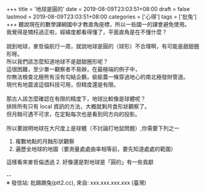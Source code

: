 +++
title = '地球是圓的'
date = 2019-08-09T23:03:51+08:00
draft = false
lastmod = 2019-08-09T23:03:51+08:00
categories = ['心得']
tags = ['批兔']
+++
聽說現在的數學課綱國中才教直角座標，所以一些國一的課會避免使用。<br>
我覺得是矯枉過正啦，經緯度都看得懂了，平面直角是在不懂什麼？<br>
<br>
說到地球，麥哲倫航行一周，就說地球是圓的（球形）不合理啊，有可能是甜甜圈形呀。<br>
所以我們該怎麼知道地球不是甜甜圈形呢？<br>
這很困難，至少單一觀察者不易辦，在最極端的例子中，<br>
你無法檢查北極熊有沒有勾結企鵝，偷偷蓋一條穿過地心的南北極發財管道。<br>
現代有地震波這個科技可用，但精度還是有限。<br>
<br>
那古人該怎麼確認在有限的精度下，地球比較像是球體呢？<br>
排除所有只有 local 資訊的方法，大概就剩月食形狀觀察了。<br>
但月蝕可遇不可求，在定點每次也是看到同方向的投影。<br>
<br>
所以要說明地球在大尺度上是球體（不討論打地鼠問題）,你需要下列之一<br>
1. 複數地點的月蝕形狀觀察<br>
2. 遍歷全地球的地圖（要測量處處曲率相等前，要先知道處處的範圍）<br>

這樣看來麥哲倫透過 2. 好像還是對地球是「圓的」有一些貢獻<br>
<br>
--<br>
※ 發信站: 批踢踢兔(ptt2.cc), 來自: xxx.xxx.xxx.xxx (臺灣)<br>
